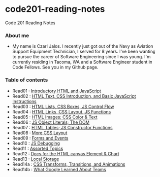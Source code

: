 # code201-reading-notes #
Code 201 Reading Notes

### About me ###
* My name is Czarl Jalos. I recently just got out of the Navy as Aviation Support Equipment Technician, I served for 8 years. I've been wanting to pursue the career of Software Engineering since I was young. I'm currently residing in Tacoma, WA and a Software Engineer student in Code Fellows. See you in my Github page.

### Table of contents ###

* Read01  : [Introductory HTML and JavaScript](https://cfjalos.github.io/code201-reading-notes/class-01)
* Read02  : [HTML Text, CSS Introduction, and Basic JavaScript Instructions](https://cfjalos.github.io/code201-reading-notes/class-02)
* Read03  : [HTML Lists, CSS Boxes, JS Control Flow](https://cfjalos.github.io/code201-reading-notes/class-03)
* Read04  : [HTML Links, CSS Layout, JS Functions](https://cfjalos.github.io/code201-reading-notes/class-04)
* Read05  : [HTML Images; CSS Color & Text](https://cfjalos.github.io/code201-reading-notes/class-05)
* Read06  : [JS Object Literals; The DOM](https://cfjalos.github.io/code201-reading-notes/class-06)
* Read07  : [HTML Tables; JS Constructor Functions]()
* Read08  : [More CSS Layout](https://cfjalos.github.io/code201-reading-notes/class-08)
* Read09  : [Forms and Events]()
* Read10  : [JS Debugging]()
* Read11  : [Assorted Topics]()
* Read12  : [Docs for the HTML canvas Element & Chart]()
* Read13  : [Local Storage]()
* Read14a : [CSS Transforms, Transitions, and Animations]()
* Read14b : [What Google Learned About Teams]()
